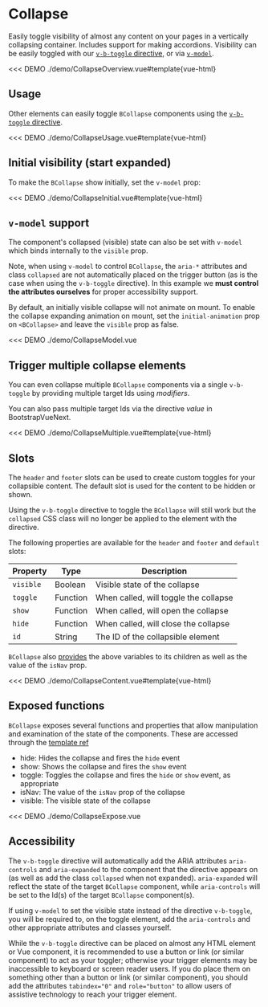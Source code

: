 # Collapse

<PageHeader>

Easily toggle visibility of almost any content on your pages in a vertically collapsing container.
Includes support for making accordions. Visibility can be easily toggled with our
[`v-b-toggle` directive](/docs/directives/BToggle), or via [`v-model`](#v-model-support).

</PageHeader>

<<< DEMO ./demo/CollapseOverview.vue#template{vue-html}

## Usage

Other elements can easily toggle `BCollapse` components using the
[`v-b-toggle` directive](/docs/directives/toggle).

<<< DEMO ./demo/CollapseUsage.vue#template{vue-html}

## Initial visibility (start expanded)

To make the `BCollapse` show initially, set the `v-model` prop:

<<< DEMO ./demo/CollapseInitial.vue#template{vue-html}

## `v-model` support

The component's collapsed (visible) state can also be set with `v-model` which binds internally to
the `visible` prop.

Note, when using `v-model` to control `BCollapse`, the `aria-*` attributes and class `collapsed`
are not automatically placed on the trigger button (as is the case when using the `v-b-toggle`
directive). In this example we **must control the attributes ourselves** for proper accessibility
support.

By default, an initially visible collapse will not animate on mount. To enable the collapse expanding animation on mount,
set the `initial-animation` prop on `<BCollapse>` and leave the `visible` prop as false.

<<< DEMO ./demo/CollapseModel.vue

## Trigger multiple collapse elements

You can even collapse multiple `BCollapse` components via a single `v-b-toggle` by providing
multiple target Ids using _modifiers_.

You can also pass multiple target Ids via the directive _value_ in BootstrapVueNext.

<<< DEMO ./demo/CollapseMultiple.vue#template{vue-html}

## Slots

The `header` and `footer` slots can be used to create custom toggles for your collapsible content. The default slot is
used for the content to be hidden or shown.

Using the `v-b-toggle` directive to toggle the `BCollapse` will still work but the `collapsed` CSS class will no longer be applied to the element with the directive.

The following properties are available for the `header` and `footer` and `default` slots:

| Property  | Type     | Description                           |
| --------- | -------- | ------------------------------------- |
| `visible` | Boolean  | Visible state of the collapse         |
| `toggle`  | Function | When called, will toggle the collapse |
| `show`    | Function | When called, will open the collapse   |
| `hide`    | Function | When called, will close the collapse  |
| `id`      | String   | The ID of the collapsible element     |

`BCollapse` also [provides](https://vuejs.org/guide/components/provide-inject.html) the above variables
to its children as well as the value of the `isNav` prop.

<<< DEMO ./demo/CollapseContent.vue#template{vue-html}

## Exposed functions

`BCollapse` exposes several functions and properties that allow manipulation and examination of the state of the components.
These are accessed through the [template ref](https://vuejs.org/guide/essentials/template-refs.html#template-refs)

- hide: Hides the collapse and fires the `hide` event
- show: Shows the collapse and fires the `show` event
- toggle: Toggles the collapse and fires the `hide` or `show` event, as appropriate
- isNav: The value of the `isNav` prop of the collapse
- visible: The visible state of the collapse

<<< DEMO ./demo/CollapseExpose.vue

## Accessibility

The `v-b-toggle` directive will automatically add the ARIA attributes `aria-controls` and
`aria-expanded` to the component that the directive appears on (as well as add the class `collapsed`
when not expanded). `aria-expanded` will reflect the state of the target `BCollapse` component,
while `aria-controls` will be set to the Id(s) of the target `BCollapse` component(s).

If using `v-model` to set the visible state instead of the directive `v-b-toggle`, you will be
required to, on the toggle element, add the `aria-controls` and other appropriate attributes and
classes yourself.

While the `v-b-toggle` directive can be placed on almost any HTML element or Vue component, it is
recommended to use a button or link (or similar component) to act as your toggler; otherwise your
trigger elements may be inaccessible to keyboard or screen reader users. If you do place them on
something other than a button or link (or similar component), you should add the attributes
`tabindex="0"` and `role="button"` to allow users of assistive technology to reach your trigger
element.

<ComponentReference :data="data" />

<script setup lang="ts">
import {data} from '../../data/components/collapse.data'
</script>
